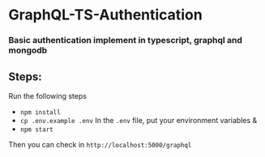 # GraphQL-TS-Authentication

### Basic authentication implement in typescript, graphql and mongodb

## 

## Steps:
  Run the following steps
  - `npm install`
  - `cp .env.example .env`
     In the `.env` file, put your environment variables &
  - `npm start` 

Then you can check in `http://localhost:5000/graphql`
